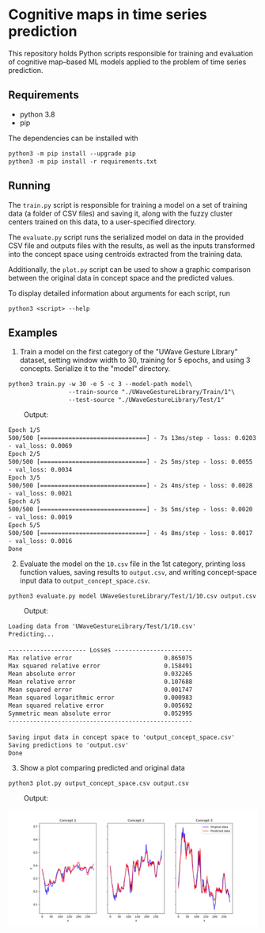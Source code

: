 # Cognitive maps in time series prediction

This repository holds Python scripts responsible for training and evaluation of cognitive map–based ML models applied to
the problem of time series prediction.

## Requirements

* python 3.8
* pip

The dependencies can be installed with

```shell
python3 -m pip install --upgrade pip
python3 -m pip install -r requirements.txt
```

## Running

The `train.py` script is responsible for training a model on a set of training data (a folder of CSV files)
and saving it, along with the fuzzy cluster centers trained on this data, to a user-specified directory.

The `evaluate.py` script runs the serialized model on data in the provided CSV file and outputs files with the results,
as well as the inputs transformed into the concept space using centroids extracted from the training data.

Additionally, the `plot.py` script can be used to show a graphic comparison between the original data in concept space
and the predicted values.

To display detailed information about arguments for each script, run

```shell
python3 <script> --help
```

## Examples

1. Train a model on the first category of the "UWave Gesture Library" dataset, setting window width to 30, 
training for 5 epochs, and using 3 concepts. Serialize it to the "model" directory.

```shell
python3 train.py -w 30 -e 5 -c 3 --model-path model\
                 --train-source "./UWaveGestureLibrary/Train/1"\
                 --test-source "./UWaveGestureLibrary/Test/1"
```

&nbsp;&nbsp;&nbsp;&nbsp;&nbsp;&nbsp;&nbsp;&nbsp;Output:
```text
Epoch 1/5
500/500 [==============================] - 7s 13ms/step - loss: 0.0203 - val_loss: 0.0069
Epoch 2/5
500/500 [==============================] - 2s 5ms/step - loss: 0.0055 - val_loss: 0.0034
Epoch 3/5
500/500 [==============================] - 2s 4ms/step - loss: 0.0028 - val_loss: 0.0021
Epoch 4/5
500/500 [==============================] - 3s 5ms/step - loss: 0.0020 - val_loss: 0.0019
Epoch 5/5
500/500 [==============================] - 4s 8ms/step - loss: 0.0017 - val_loss: 0.0016
Done
```

2. Evaluate the model on the `10.csv` file in the 1st category, printing loss function values, 
saving results to `output.csv`, and writing concept-space input data to `output_concept_space.csv`.

```shell
python3 evaluate.py model UWaveGestureLibrary/Test/1/10.csv output.csv
```

&nbsp;&nbsp;&nbsp;&nbsp;&nbsp;&nbsp;&nbsp;&nbsp;Output:

```text
Loading data from 'UWaveGestureLibrary/Test/1/10.csv'
Predicting...

---------------------- Losses ----------------------
Max relative error                          0.865075
Max squared relative error                  0.158491
Mean absolute error                         0.032265
Mean relative error                         0.107688
Mean squared error                          0.001747
Mean squared logarithmic error              0.000983
Mean squared relative error                 0.005692
Symmetric mean absolute error               0.052995
----------------------------------------------------

Saving input data in concept space to 'output_concept_space.csv'
Saving predictions to 'output.csv'
Done
```

3. Show a plot comparing predicted and original data

```shell
python3 plot.py output_concept_space.csv output.csv
```

&nbsp;&nbsp;&nbsp;&nbsp;&nbsp;&nbsp;&nbsp;&nbsp;Output:

![Graphical comparison](images/comparison.png)
